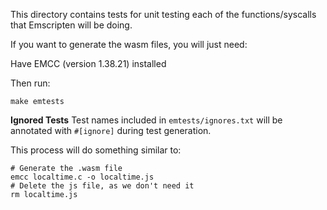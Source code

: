 This directory contains tests for unit testing each of the functions/syscalls that Emscripten will be doing.

If you want to generate the wasm files, you will just need:

Have EMCC (version 1.38.21) installed

Then run:

```
make emtests
```

**Ignored Tests**
Test names included in `emtests/ignores.txt` will be annotated with `#[ignore]` during test generation.

This process will do something similar to:

```
# Generate the .wasm file
emcc localtime.c -o localtime.js
# Delete the js file, as we don't need it
rm localtime.js
```

